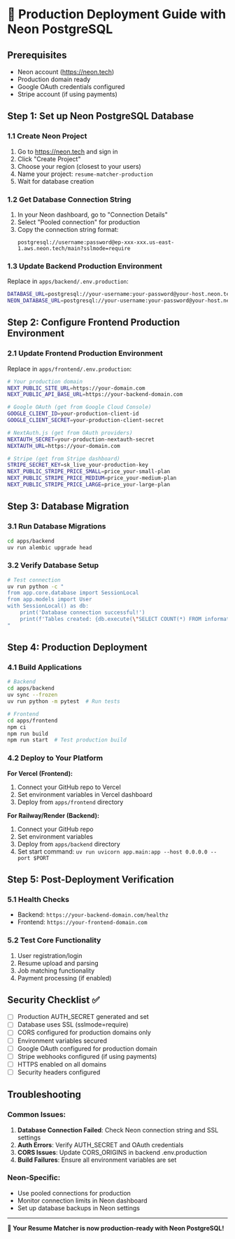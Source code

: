 # 🚀 Production Deployment Guide with Neon PostgreSQL

## Prerequisites
- Neon account (https://neon.tech)
- Production domain ready
- Google OAuth credentials configured
- Stripe account (if using payments)

## Step 1: Set up Neon PostgreSQL Database

### 1.1 Create Neon Project
1. Go to https://neon.tech and sign in
2. Click "Create Project"
3. Choose your region (closest to your users)
4. Name your project: `resume-matcher-production`
5. Wait for database creation

### 1.2 Get Database Connection String
1. In your Neon dashboard, go to "Connection Details"
2. Select "Pooled connection" for production
3. Copy the connection string format:
   ```
   postgresql://username:password@ep-xxx-xxx.us-east-1.aws.neon.tech/main?sslmode=require
   ```

### 1.3 Update Backend Production Environment
Replace in `apps/backend/.env.production`:
```bash
DATABASE_URL=postgresql://your-username:your-password@your-host.neon.tech/main?sslmode=require
NEON_DATABASE_URL=postgresql://your-username:your-password@your-host.neon.tech/main?sslmode=require
```

## Step 2: Configure Frontend Production Environment

### 2.1 Update Frontend Production Environment
Replace in `apps/frontend/.env.production`:
```bash
# Your production domain
NEXT_PUBLIC_SITE_URL=https://your-domain.com
NEXT_PUBLIC_API_BASE_URL=https://your-backend-domain.com

# Google OAuth (get from Google Cloud Console)
GOOGLE_CLIENT_ID=your-production-client-id
GOOGLE_CLIENT_SECRET=your-production-client-secret

# NextAuth.js (get from OAuth providers)
NEXTAUTH_SECRET=your-production-nextauth-secret
NEXTAUTH_URL=https://your-domain.com

# Stripe (get from Stripe dashboard)
STRIPE_SECRET_KEY=sk_live_your-production-key
NEXT_PUBLIC_STRIPE_PRICE_SMALL=price_your-small-plan
NEXT_PUBLIC_STRIPE_PRICE_MEDIUM=price_your-medium-plan
NEXT_PUBLIC_STRIPE_PRICE_LARGE=price_your-large-plan
```

## Step 3: Database Migration

### 3.1 Run Database Migrations
```bash
cd apps/backend
uv run alembic upgrade head
```

### 3.2 Verify Database Setup
```bash
# Test connection
uv run python -c "
from app.core.database import SessionLocal
from app.models import User
with SessionLocal() as db:
    print('Database connection successful!')
    print(f'Tables created: {db.execute(\"SELECT COUNT(*) FROM information_schema.tables WHERE table_schema = 'public'\").scalar()}')
"
```

## Step 4: Production Deployment

### 4.1 Build Applications
```bash
# Backend
cd apps/backend
uv sync --frozen
uv run python -m pytest  # Run tests

# Frontend  
cd apps/frontend
npm ci
npm run build
npm run start  # Test production build
```

### 4.2 Deploy to Your Platform

**For Vercel (Frontend):**
1. Connect your GitHub repo to Vercel
2. Set environment variables in Vercel dashboard
3. Deploy from `apps/frontend` directory

**For Railway/Render (Backend):**
1. Connect your GitHub repo
2. Set environment variables
3. Deploy from `apps/backend` directory
4. Set start command: `uv run uvicorn app.main:app --host 0.0.0.0 --port $PORT`

## Step 5: Post-Deployment Verification

### 5.1 Health Checks
- Backend: `https://your-backend-domain.com/healthz`
- Frontend: `https://your-frontend-domain.com`

### 5.2 Test Core Functionality
1. User registration/login
2. Resume upload and parsing
3. Job matching functionality
4. Payment processing (if enabled)

## Security Checklist ✅

- [ ] Production AUTH_SECRET generated and set
- [ ] Database uses SSL (sslmode=require)
- [ ] CORS configured for production domains only
- [ ] Environment variables secured
- [ ] Google OAuth configured for production domain
- [ ] Stripe webhooks configured (if using payments)
- [ ] HTTPS enabled on all domains
- [ ] Security headers configured

## Troubleshooting

### Common Issues:
1. **Database Connection Failed**: Check Neon connection string and SSL settings
2. **Auth Errors**: Verify AUTH_SECRET and OAuth credentials
3. **CORS Issues**: Update CORS_ORIGINS in backend .env.production
4. **Build Failures**: Ensure all environment variables are set

### Neon-Specific:
- Use pooled connections for production
- Monitor connection limits in Neon dashboard
- Set up database backups in Neon settings

---

**🎯 Your Resume Matcher is now production-ready with Neon PostgreSQL!**
